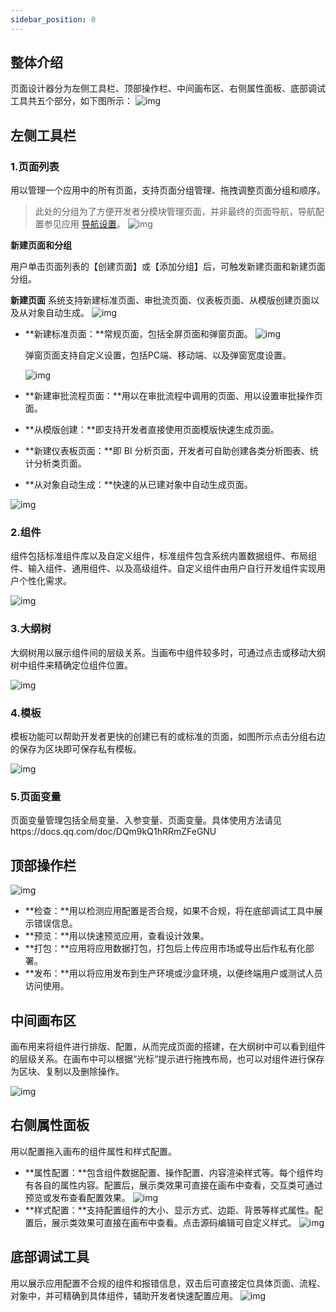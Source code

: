 ```yaml
---
sidebar_position: 0
---
```


## 整体介绍
页面设计器分为左侧工具栏、顶部操作栏、中间画布区、右侧属性面板、底部调试工具共五个部分，如下图所示：
![img](https://qcloudimg.tencent-cloud.cn/raw/c910e9a246f495a842c18324be32d179.png) 

## 左侧工具栏
### **1.页面列表**
用以管理一个应用中的所有页面，支持页面分组管理、拖拽调整页面分组和顺序。
>此处的分组为了方便开发者分模块管理页面，并非最终的页面导航，导航配置参见应用 [导航设置](https://help.apaas.cloud.tencent.com/docs/product/%E4%BD%BF%E7%94%A8%E6%8C%87%E5%8D%97/%E5%AF%BC%E8%88%AA%E8%AE%BE%E7%BD%AE)。
![img](https://qcloudimg.tencent-cloud.cn/raw/84a9f22ca8471246e78fc63915abcf97.png)

**新建页面和分组**

用户单击页面列表的【创建页面】或【添加分组】后，可触发新建页面和新建页面分组。

**新建页面**
系统支持新建标准页面、审批流页面、仪表板页面、从模版创建页面以及从对象自动生成。
![img](https://qcloudimg.tencent-cloud.cn/raw/c4666fbcb3875d5051a6a78417d36620.png)

- **新建标准页面：**常规页面，包括全屏页面和弹窗页面。
  ![img](https://qcloudimg.tencent-cloud.cn/raw/47c7edcac51b3552e7c04af9941596a9.png)

  弹窗页面支持自定义设置，包括PC端、移动端、以及弹窗宽度设置。

  ![img](https://qcloudimg.tencent-cloud.cn/raw/d3240b3989e8c5f3a3b5191fb96d7aa2.png)

- **新建审批流程页面：**用以在审批流程中调用的页面、用以设置审批操作页面。

- **从模版创建：**即支持开发者直接使用页面模版快速生成页面。

- **新建仪表板页面：**即 BI 分析页面，开发者可自助创建各类分析图表、统计分析类页面。

- **从对象自动生成：**快速的从已建对象中自动生成页面。

![img](https://qcloudimg.tencent-cloud.cn/raw/110c9a2af9be84240df2f82e5629840a.png)

### **2.组件**

组件包括标准组件库以及自定义组件，标准组件包含系统内置数据组件、布局组件、输入组件、通用组件、以及高级组件。自定义组件由用户自行开发组件实现用户个性化需求。

![img](https://qcloudimg.tencent-cloud.cn/raw/6c1b9540b211de9567eaf281caab8713.png)

### **3.大纲树**

大纲树用以展示组件间的层级关系。当画布中组件较多时，可通过点击或移动大纲树中组件来精确定位组件位置。

![img](https://qcloudimg.tencent-cloud.cn/raw/9257414ce895033cc55f9089f5fd87d1.png)

### **4.模板**

模板功能可以帮助开发者更快的创建已有的或标准的页面，如图所示点击分组右边的保存为区块即可保存私有模板。

![img](https://qcloudimg.tencent-cloud.cn/raw/e904f8a57b039ca081d9981fd6252869.png)

### **5.页面变量**

页面变量管理包括全局变量、入参变量、页面变量。具体使用方法请见https://docs.qq.com/doc/DQm9kQ1hRRmZFeGNU 

## 顶部操作栏
![img](https://qcloudimg.tencent-cloud.cn/raw/b6b5e2647d569d9197a8d2276217d9dc.png)
- **检查：**用以检测应用配置是否合规，如果不合规，将在底部调试工具中展示错误信息。
- **预览：**用以快速预览应用，查看设计效果。
- **打包：**应用将应用数据打包，打包后上传应用市场或导出后作私有化部署。
- **发布：**用以将应用发布到生产环境或沙盒环境，以便终端用户或测试人员访问使用。

## 中间画布区
画布用来将组件进行排版、配置，从而完成页面的搭建，在大纲树中可以看到组件的层级关系。在画布中可以根据“光标”提示进行拖拽布局，也可以对组件进行保存为区块、复制以及删除操作。

![img](https://qcloudimg.tencent-cloud.cn/raw/a9c0b522c6e0af87b5d013dbc483129b.png)

## 右侧属性面板
用以配置拖入画布的组件属性和样式配置。
- **属性配置：**包含组件数据配置、操作配置、内容渲染样式等。每个组件均有各自的属性内容。配置后，展示类效果可直接在画布中查看，交互类可通过预览或发布查看配置效果。
![img](https://qcloudimg.tencent-cloud.cn/raw/583d8d3788fc88da0ed7f0c57bf8961a.png)
- **样式配置：**支持配置组件的大小、显示方式、边距、背景等样式属性。配置后，展示类效果可直接在画布中查看。点击源码编辑可自定义样式。
![img](C:\Users\v_vyufeiyue\Desktop\md文档图片\页面设计器整体介绍\image-20220104152608498.png)

## 底部调试工具
用以展示应用配置不合规的组件和报错信息，双击后可直接定位具体页面、流程、对象中，并可精确到具体组件，辅助开发者快速配置应用。
![img](https://qcloudimg.tencent-cloud.cn/raw/e232134526fd98467aea751b9db8f445.png)
